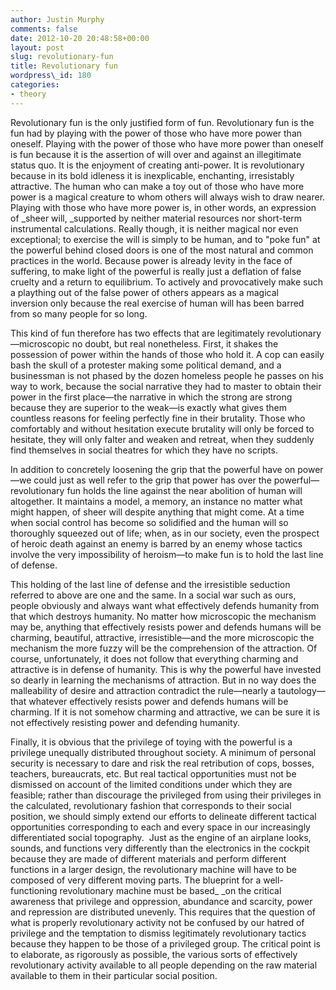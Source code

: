 ```yaml
---
author: Justin Murphy
comments: false
date: 2012-10-20 20:48:58+00:00
layout: post
slug: revolutionary-fun
title: Revolutionary fun
wordpress\_id: 180
categories:
- theory
---
```


Revolutionary fun is the only justified form of fun. Revolutionary fun is the fun had by playing with the power of those who have more power than oneself. Playing with the power of those who have more power than oneself is fun because it is the assertion of will over and against an illegitimate status quo. It is the enjoyment of creating anti-power. It is revolutionary because in its bold idleness it is inexplicable, enchanting, irresistably attractive. The human who can make a toy out of those who have more power is a magical creature to whom others will always wish to draw nearer. Playing with those who have more power is, in other words, an expression of \_sheer will, \_supported by neither material resources nor short-term instrumental calculations. Really though, it is neither magical nor even exceptional; to exercise the will is simply to be human, and to "poke fun" at the powerful behind closed doors is one of the most natural and common practices in the world. Because power is already levity in the face of suffering, to make light of the powerful is really just a deflation of false cruelty and a return to equilibrium. To actively and provocatively make such a plaything out of the false power of others appears as a magical inversion only because the real exercise of human will has been barred from so many people for so long.

This kind of fun therefore has two effects that are legitimately revolutionary—microscopic no doubt, but real nonetheless. First, it shakes the possession of power within the hands of those who hold it. A cop can easily bash the skull of a protester making some political demand, and a businessman is not phased by the dozen homeless people he passes on his way to work, because the social narrative they had to master to obtain their power in the first place—the narrative in which the strong are strong because they are superior to the weak—is exactly what gives them countless reasons for feeling perfectly fine in their brutality. Those who comfortably and without hesitation execute brutality will only be forced to hesitate, they will only falter and weaken and retreat, when they suddenly find themselves in social theatres for which they have no scripts.

In addition to concretely loosening the grip that the powerful have on power—we could just as well refer to the grip that power has over the powerful—revolutionary fun holds the line against the near abolition of human will altogether. It maintains a model, a memory, an instance no matter what might happen, of sheer will despite anything that might come. At a time when social control has become so solidified and the human will so thoroughly squeezed out of life; when, as in our society, even the prospect of heroic death against an enemy is barred by an enemy whose tactics involve the very impossibility of heroism—to make fun is to hold the last line of defense.

This holding of the last line of defense and the irresistible seduction referred to above are one and the same. In a social war such as ours, people obviously and always want what effectively defends humanity from that which destroys humanity. No matter how microscopic the mechanism may be, anything that effectively resists power and defends humans will be charming, beautiful, attractive, irresistible—and the more microscopic the mechanism the more fuzzy will be the comprehension of the attraction. Of course, unfortunately, it does not follow that everything charming and attractive is in defense of humanity. This is why the powerful have invested so dearly in learning the mechanisms of attraction. But in no way does the malleability of desire and attraction contradict the rule—nearly a tautology—that whatever effectively resists power and defends humans will be charming. If it is not somehow charming and attractive, we can be sure it is not effectively resisting power and defending humanity.

Finally, it is obvious that the privilege of toying with the powerful is a privilege unequally distributed throughout society. A minimum of personal security is necessary to dare and risk the real retribution of cops, bosses, teachers, bureaucrats, etc. But real tactical opportunities must not be dismissed on account of the limited conditions under which they are feasible; rather than discourage the privileged from using their privileges in the calculated, revolutionary fashion that corresponds to their social position, we should simply extend our efforts to delineate different tactical opportunities corresponding to each and every space in our increasingly differentiated social topography.  Just as the engine of an airplane looks, sounds, and functions very differently than the electronics in the cockpit because they are made of different materials and perform different functions in a larger design, the revolutionary machine will have to be composed of very different moving parts. The blueprint for a well-functioning revolutionary machine must be based\_ \_on the critical awareness that privilege and oppression, abundance and scarcity, power and repression are distributed unevenly. This requires that the question of what is properly revolutionary activity not be confused by our hatred of privilege and the temptation to dismiss legitimately revolutionary tactics because they happen to be those of a privileged group. The critical point is to elaborate, as rigorously as possible, the various sorts of effectively revolutionary activity available to all people depending on the raw material available to them in their particular social position.